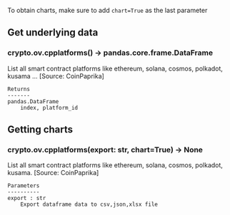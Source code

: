 To obtain charts, make sure to add `chart=True` as the last parameter

## Get underlying data 
### crypto.ov.cpplatforms() -> pandas.core.frame.DataFrame

List all smart contract platforms like ethereum, solana, cosmos, polkadot, kusama ... [Source: CoinPaprika]

    Returns
    -------
    pandas.DataFrame
        index, platform_id

## Getting charts 
### crypto.ov.cpplatforms(export: str, chart=True) -> None

List all smart contract platforms like ethereum, solana, cosmos, polkadot, kusama.
    [Source: CoinPaprika]

    Parameters
    ----------
    export : str
        Export dataframe data to csv,json,xlsx file
